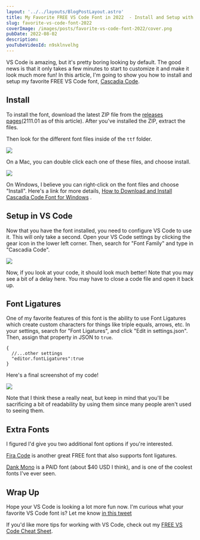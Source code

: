 ```yaml
---
layout: '../../layouts/BlogPostLayout.astro'
title: My Favorite FREE VS Code Font in 2022  - Install and Setup with FONT LIGATURES!
slug: favorite-vs-code-font-2022
coverImage: /images/posts/favorite-vs-code-font-2022/cover.png
pubDate: 2022-08-02
description:
youTubeVideoId: n9sklnvelhg
---
```


VS Code is amazing, but it's pretty boring looking by default. The good news is that it only takes a few minutes to start to customize it and make it look much more fun! In this article, I'm going to show you how to install and setup my favorite FREE VS Code font, [Cascadia Code](https://github.com/microsoft/cascadia-code).

## Install

To install the font, download the latest ZIP file from the [releases pages](https://github.com/microsoft/cascadia-code/releases)(2111.01 as of this article). After you've installed the ZIP, extract the files.

Then look for the different font files inside of the `ttf` folder.

![](/images/favorite-vs-code-font-2022/1.png)

On a Mac, you can double click each one of these files, and choose install.

![](/images/favorite-vs-code-font-2022/2.png)

On Windows, I believe you can right-click on the font files and choose "Install". Here's a link for more details, [How to Download and Install Cascadia Code Font for Windows](https://windowsloop.com/download-install-cascadia-code-font/) .

## Setup in VS Code

Now that you have the font installed, you need to configure VS Code to use it. This will only take a second. Open your VS Code settings by clicking the gear icon in the lower left corner. Then, search for "Font Family" and type in "Cascadia Code".

![](/images/favorite-vs-code-font-2022/3.png)

Now, if you look at your code, it should look much better! Note that you may see a bit of a delay here. You may have to close a code file and open it back up.

## Font Ligatures

One of my favorite features of this font is the ability to use Font Ligatures which create custom characters for things like triple equals, arrows, etc. In your settings, search for "Font Ligatures", and click "Edit in settings.json". Then, assign that property in JSON to `true`.

    {
      //...other settings
      "editor.fontLigatures":true
    }

Here's a final screenshot of my code!

![](/images/favorite-vs-code-font-2022/4.png)

Note that I think these a really neat, but keep in mind that you'll be sacrificing a bit of readability by using them since many people aren't used to seeing them.

## Extra Fonts

I figured I'd give you two additional font options if you're interested.

[Fira Code](https://github.com/tonsky/FiraCode) is another great FREE font that also supports font ligatures.

[Dank Mono](https://philpl.gumroad.com/l/dank-mono#:~:text=Phil%20Pluckthun,italic%20variant%20and%20bold%20style.) is a PAID font (about $40 USD I think), and is one of the coolest fonts I've ever seen.

## Wrap Up

Hope your VS Code is looking a lot more fun now. I'm curious what your favorite VS Code font is? Let me know [in this tweet](https://twitter.com/jamesqquick/status/1554472896285794307)

If you'd like more tips for working with VS Code, check out my [FREE VS Code Cheat Sheet](https://learn.jamesqquick.com/vs-code-cheat-sheet).
